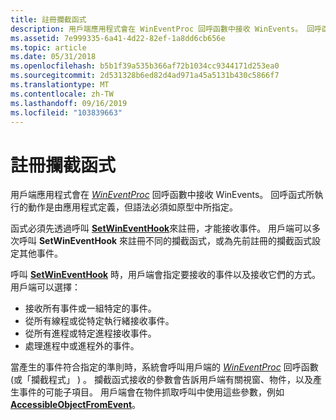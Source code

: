 ```yaml
---
title: 註冊攔截函式
description: 用戶端應用程式會在 WinEventProc 回呼函數中接收 WinEvents。 回呼函式所執行的動作是由應用程式定義，但語法必須如原型中所指定。
ms.assetid: 7e999335-6a41-4d22-82ef-1a8dd6cb656e
ms.topic: article
ms.date: 05/31/2018
ms.openlocfilehash: b5b1f39a535b366af72b1034cc9344171d253ea0
ms.sourcegitcommit: 2d531328b6ed82d4ad971a45a5131b430c5866f7
ms.translationtype: MT
ms.contentlocale: zh-TW
ms.lasthandoff: 09/16/2019
ms.locfileid: "103839663"
---
```

# <a name="registering-a-hook-function"></a>註冊攔截函式

用戶端應用程式會在 [*WinEventProc*](/windows/desktop/api/Winuser/nc-winuser-wineventproc) 回呼函數中接收 WinEvents。 回呼函式所執行的動作是由應用程式定義，但語法必須如原型中所指定。

函式必須先透過呼叫 [**SetWinEventHook**](/windows/desktop/api/Winuser/nf-winuser-setwineventhook)來註冊，才能接收事件。 用戶端可以多次呼叫 **SetWinEventHook** 來註冊不同的攔截函式，或為先前註冊的攔截函式設定其他事件。

呼叫 [**SetWinEventHook**](/windows/desktop/api/Winuser/nf-winuser-setwineventhook) 時，用戶端會指定要接收的事件以及接收它們的方式。 用戶端可以選擇：

-   接收所有事件或一組特定的事件。
-   從所有線程或從特定執行緒接收事件。
-   從所有進程或特定進程接收事件。
-   處理進程中或進程外的事件。

當產生的事件符合指定的準則時，系統會呼叫用戶端的 [*WinEventProc*](/windows/desktop/api/Winuser/nc-winuser-wineventproc) 回呼函數 (或「攔截程式」 ) 。 攔截函式接收的參數會告訴用戶端有關視窗、物件，以及產生事件的可能子項目。 用戶端會在物件抓取呼叫中使用這些參數，例如 [**AccessibleObjectFromEvent**](/windows/desktop/api/Oleacc/nf-oleacc-accessibleobjectfromevent)。

 

 




